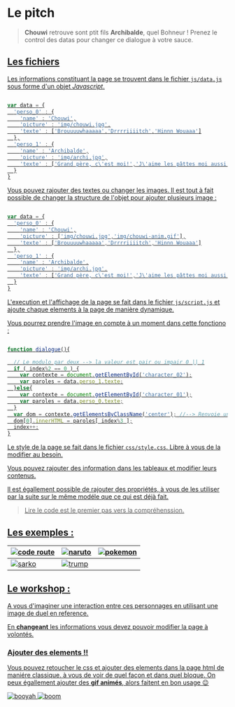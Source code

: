 # Le pitch

> **Chouwi** retrouve sont ptit fils **Archibalde**, quel Bohneur ! Prenez le control des datas pour changer ce dialogue à votre sauce.

## <u>Les fichiers

Les informations constituant la page se trouvent dans le fichier `js/data.js` sous forme d'un objet *Javascript*.

```javascript

var data = {
  'perso_0' : {
    'name' : 'Chouwi',
    'picture' : 'img/chouwi.jpg',
    'texte' : ['Brouuuuwhaaaaa','Drrrriiiitch','Hinnn Wouaaa']
  },
  'perso_1' : {
    'name' : 'Archibalde',
    'picture' : 'img/archi.jpg',
    'texte' : ['Grand père, c\'est moi!','J\'aime les pâttes moi aussi','Pff nimporte quoi!']
  }
}


```

Vous pouvez rajouter des textes ou changer les images. Il est tout à fait possible de changer la structure de l'objet pour ajouter plusieurs image :
```javascript

var data = {
  'perso_0' : {
    'name' : 'Chouwi',
    'picture' : ['img/chouwi.jpg','img/chouwi-anim.gif'],
    'texte' : ['Brouuuuwhaaaaa','Drrrriiiitch','Hinnn Wouaaa']
  },
  'perso_1' : {
    'name' : 'Archibalde',
    'picture' : 'img/archi.jpg',
    'texte' : ['Grand père, c\'est moi!','J\'aime les pâttes moi aussi','Pff nimporte quoi!']
  }
}


```



L'execution et l'affichage de la page se fait dans le fichier `js/script.js` et ajoute chaque elements à la page de manière dynamique.


Vous pourrez prendre l'image en compte à un moment dans cette fonctiono :

```javascript

function dialogue(){

  // Le modulo par deux --> la valeur est pair ou impair 0 || 1
  if ( index%2 == 0 ) {
    var contexte = document.getElementById('character_02');
    var paroles = data.perso_1.texte;
  }else{
    var contexte = document.getElementById('character_01');
    var paroles = data.perso_0.texte;
  }
  var dom = contexte.getElementsByClassName('center'); //--> Renvoie un tableau
  dom[0].innerHTML = paroles[ index%3 ];
  index++;
}

```


Le style de la page se fait dans le fichier `css/style.css`. Libre à vous de la modifier au besoin.

Vous pouvez rajouter des information dans les tableaux et modifier leurs contenus.

Il est égallement possible de rajouter des propriétés, à vous de les utiliser par la suite sur le même modéle que ce qui est déjà fait.

> Lire le code est le premier pas vers la compréhenssion.


## <u>Les exemples :

<!-- | img | img | img | -->

| [![code route](https://raw.githubusercontent.com/Ma6Tvacoder-Docs/ExercicesJS/master/%5B02%5DExoRetrouvailles/img/referencesVS/CODEROUTE.png)](https://raw.githubusercontent.com/Ma6Tvacoder-Docs/ExercicesJS/master/%5B02%5DExoRetrouvailles/img/referencesVS/CODEROUTE.png) | [![naruto](https://raw.githubusercontent.com/Ma6Tvacoder-Docs/ExercicesJS/master/%5B02%5DExoRetrouvailles/img/referencesVS/maxresdefault.jpg)](https://raw.githubusercontent.com/Ma6Tvacoder-Docs/ExercicesJS/master/%5B02%5DExoRetrouvailles/img/referencesVS/maxresdefault.jpg) | [![pokemon](https://raw.githubusercontent.com/Ma6Tvacoder-Docs/ExercicesJS/master/%5B02%5DExoRetrouvailles/img/referencesVS/pokemon.jpg)](https://raw.githubusercontent.com/Ma6Tvacoder-Docs/ExercicesJS/master/%5B02%5DExoRetrouvailles/img/referencesVS/pokemon.jpg) |
| --- | --- | --- |
| [![sarko](https://raw.githubusercontent.com/Ma6Tvacoder-Docs/ExercicesJS/master/%5B02%5DExoRetrouvailles/img/referencesVS/sarkozy_macron_demission0.jpg)](https://raw.githubusercontent.com/Ma6Tvacoder-Docs/ExercicesJS/master/%5B02%5DExoRetrouvailles/img/referencesVS/sarkozy_macron_demission0.jpg) | [![trump](https://raw.githubusercontent.com/Ma6Tvacoder-Docs/ExercicesJS/master/%5B02%5DExoRetrouvailles/img/referencesVS/trump-vs-clinton.jpg)](https://raw.githubusercontent.com/Ma6Tvacoder-Docs/ExercicesJS/master/%5B02%5DExoRetrouvailles/img/referencesVS/trump-vs-clinton.jpg) |

## <u>Le workshop :

A vous d'imaginer une interaction  entre ces personnages en utilisant une image de duel en reference.

En **changeant** les informations vous devez pouvoir modifier la page à volontés.

### **Ajouter des elements !!**

Vous pouvez retoucher le css et ajouter des elements dans la page html de maniére classique. à vous de voir de quel façon et dans quel bloque.
On peux égallement ajouter des **gif animés**, alors faitent en bon usage :wink:

[![booyah](http://saiyansworld1.free.fr/images/gifs/64.gif)](https://www.google.fr/search?q=gif+dbz+alpha&espv=2&biw=2133&bih=1055&tbm=isch&tbo=u&source=univ&sa=X&ved=0ahUKEwiT_dWBjcDSAhULtBQKHWubB2wQsAQIHA#imgrc=AU-jsTjTECOLDM:)
[![boom](https://media.giphy.com/media/l0MYEqEzwMWFCg8rm/giphy.gif)](https://media.giphy.com/media/l0MYEqEzwMWFCg8rm/giphy.gif)
